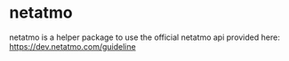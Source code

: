 # netatmo
netatmo is a helper package to use the official netatmo api provided here: https://dev.netatmo.com/guideline
